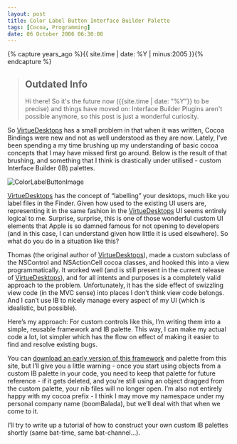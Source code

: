 ```yaml
---
layout: post
title: Color Label Button Interface Builder Palette
tags: [Cocoa, Programming]
date: 06 October 2006 06:30:00
---
```


{% capture years_ago %}{{ site.time | date: %Y | minus:2005 }}{% endcapture %}

> ## Outdated Info
> Hi there! So it's the future now ({{site.time | date: "%Y"}} to be precise) and things have moved on: Interface Builder Plugins aren't possible anymore, so this post is just a wonderful curiosity.

So [VirtueDesktops][1] has a small problem in that when it was written, Cocoa Bindings were new and not as well understood as they are now. Lately, I’ve been spending a my time brushing up my understanding of basic cocoa concepts that I may have missed first go around. Below is the result of that brushing, and something that I think is drastically under utilised - custom Interface Builder (IB) palettes.

<img src="http://static.tonyarnold.com/color_label-1306152068.png" alt="ColorLabelButtonImage" class="center"/>

[VirtueDesktops][1] has the concept of “labelling” your desktops, much like you label files in the Finder. Given how used to the existing UI users are, representing it in the same fashion in the [VirtueDesktops][1] UI seems entirely logical to me. Surprise, surprise, this is one of those wonderful custom UI elements that Apple is so damned famous for not opening to developers (and in this case, I can understand given how little it is used elsewhere). So what do you do in a situation like this?

Thomas (the original author of [VirtueDesktops][1]), made a custom subclass of the NSControl and NSActionCell cocoa classes, and hooked this into a view programmatically. It worked well (and is still present in the current release of [VirtueDesktops][1]), and for all intents and purposes is a completely valid approach to the problem. Unfortunately, it has the side effect of swizzling view code (in the MVC sense) into places I don’t think view code belongs. And I can’t use IB to nicely manage every aspect of my UI (which is idealistic, but possible).

Here’s my approach: For custom controls like this, I’m writing them into a simple, reusable framework and IB palette. This way, I can make my actual code a lot, lot simpler which has the flow on effect of making it easier to find and resolve existing bugs.

You can [download an early version of this framework][2] and palette from this site, but I’ll give you a little warning - once you start using objects from a custom IB palette in your code, you need to keep that palette for future reference - if it gets deleted, and you’re still using an object dragged from the custom palette, your nib files will no longer open. I’m also not entirely happy with my cocoa prefix - I think I may move my namespace under my personal company name (boomBalada), but we’ll deal with that when we come to it.

I’ll try to write up a tutorial of how to construct your own custom IB palettes shortly (same bat-time, same bat-channel…).

 [1]: http://virtuedesktops.info/
 [2]: http://static.tonyarnold.com/ColorLabelButton.zip
